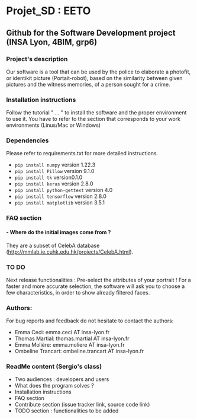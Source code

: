 # Projet_SD : EETO 

## Github for the Software Development project (INSA Lyon, 4BIM, grp6)

### Project's description

Our software is a tool that can be used by the police to elaborate a photofit, or identikit picture (Portait-robot), based on the similarity between given pictures and the witness memories, of a person sought for a crime.

### Installation instructions 
Follow the tutorial " ... " to install the software and the proper environment to use it.
You have to refer to the section that corresponds to your work environments (Linus/Mac or Windows)

### Dependencies
Please refer to requirements.txt for more detailed instructions.
- `pip install numpy` version 1.22.3
- `pip install Pillow` version 9.1.0
- `pip install tk` version0.1.0
- `pip install keras` version 2.8.0
- `pip install python-gettext` version 4.0
- `pip install tensorflow` version 2.8.0
- `pip install matplotlib` version 3.5.1

### FAQ section

####  - Where do the initial images come from ?

They are a subset of CelebA database (http://mmlab.ie.cuhk.edu.hk/projects/CelebA.html).

### TO DO 
Next release functionalities :
Pre-select the attributes of your portrait ! For a faster and more accurate selection, the software will ask you to choose a few characteristics, in order to show already filtered faces.

### Authors:
For bug reports and feedback do not hesitate to contact the authors:

- Emma Ceci: emma.ceci AT insa-lyon.fr
- Thomas Martial: thomas.martial AT insa-lyon.fr
- Emma Molière: emma.moliere AT insa-lyon.fr
- Ombeline Trancart: ombeline.trancart AT insa-lyon.fr

### ReadMe content (Sergio's class)
- Two audiences : developers and users 
- What does the program solves ?
- Installation instructions
- FAQ section 
- Contribute section (issue tracker link, source code link)
- TODO section : functionalities to be added

